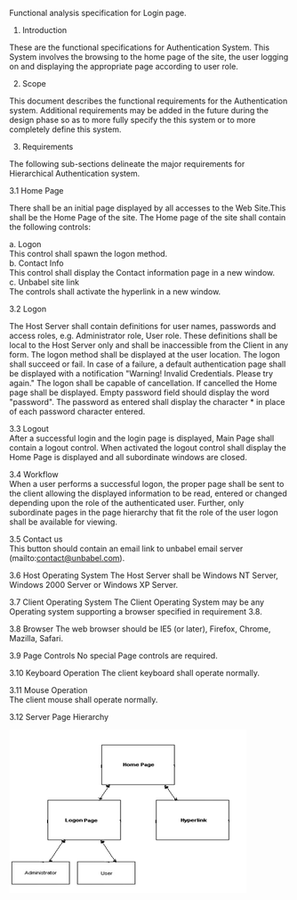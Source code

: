 Functional analysis specification for Login page.

1. Introduction 

These are the functional specifications for Authentication System. This System involves the browsing to the home page of the site, the user logging on and displaying the appropriate page according to user role.
  
  
2. Scope  

This document describes the functional requirements for the Authentication system. Additional requirements may be added in the future during the design phase so as to more fully specify the this system or to more completely define this system.
  
3. Requirements 

The following sub-sections delineate the major requirements for Hierarchical Authentication system.  

3.1 Home Page

There shall be an initial page displayed by all accesses to the Web Site.This shall be the Home Page of the site. The Home page of the site shall contain the following controls:
  
  a. Logon	
  This control shall spawn the logon method.	
  b. Contact Info	
  This control shall display the Contact information page in a new window.	
  c. Unbabel site link	
  The controls shall activate the hyperlink in a new window.
    
3.2 Logon	

The Host Server shall contain definitions for user names, passwords and access roles, e.g. Administrator role, User role. These definitions shall be local to the Host Server only and shall be inaccessible from the Client in any form. The logon method shall be displayed at the user location. The logon shall succeed or fail. In case of a failure, a default authentication page shall be displayed with a notification "Warning! Invalid Credentials. Please try again." 
The logon shall be capable of cancellation. If cancelled the Home page shall be displayed. Empty password field should display the word "password". The password as entered shall display the character * in place of each password character entered.    
  
3.3 Logout  
After a successful login and the login page is displayed, Main Page shall contain a logout control. When activated the logout control shall display the Home Page is displayed and all subordinate windows are closed.  
  
3.4 Workflow  
When a user performs a successful logon, the proper page shall be sent to the client allowing the displayed information to be read, entered or changed depending upon the role of the authenticated user. Further, only subordinate pages in the page hierarchy that fit the role of the user logon shall be available for viewing. 
  
3.5 Contact us  
This button should contain an email link to unbabel email server (mailto:contact@unbabel.com).  
  
3.6 Host Operating System 
The Host Server shall be Windows NT Server, Windows 2000 Server or Windows XP Server. 
  
3.7 Client Operating System 
The Client Operating System may be any Operating system supporting a browser specified in requirement 3.8.  
  
3.8 Browser 
The web browser should be IE5 (or later), Firefox, Chrome, Mazilla, Safari. 
  
3.9 Page Controls 
No special Page controls are required.  
  
3.10 Keyboard Operation 
The client keyboard shall operate normally. 
  
3.11 Mouse Operation  
The client mouse shall operate normally.  
  
3.12 Server Page Hierarchy  
  
![alt text](https://github.com/IliaFedorov/Unbabel-QA-challenge/blob/master/Exercise%201/Page%20Hierarchy.png) 

    


